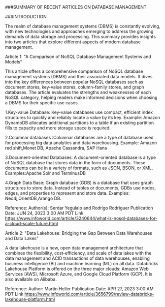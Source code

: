 ###SUMMARY OF RECENT ARTICLES ON DATABASE MANAGEMENT

###INTRODUCTION

The realm of database management systems (DBMS) is constantly evolving, with new technologies and approaches emerging to address the growing demands of data storage and processing. This summary provides insights into two articles that explore different aspects of modern database management.

Article 1: "A Comparison of NoSQL Database Management Systems and Models"

This article offers a comprehensive comparison of NoSQL database management systems (DBMS) and their associated data models. It dives into the key differences between popular NoSQL databases such as document stores, key-value stores, column-family stores, and graph databases. The article evaluates the strengths and weaknesses of each NoSQL category, helping readers make informed decisions when choosing a DBMS for their specific use cases.

1.Key-value Database: Key-value databases use compact, efficient index structures to quickly and reliably locate a value by its key.
Example: Amazon DynamoDB allocates additional partitions to a table if an existing partition fills to capacity and more storage space is required.

2.Columnar databases :Columnar databases are a type of database used for processing big data analytics and data warehousing.
Example: Amazon red shift,Monet DB, Apache Cassandra, SAP Hana

3.Document-oriented Databases: A document-oriented database is a type of NoSQL database that stores data in the form of documents. These documents can be in a variety of formats, such as JSON, BSON, or XML.
Examples:Apache Solr and TerminusDB

4.Graph Data Base: Graph database (GDB) is a database that uses graph structures to store data. Instead of tables or documents, GDBs use nodes, edges, and properties to represent and store data.
Examples: Neo4j,OrientDB,Arango DB.

Reference:
Author(s): Serdar Yegulalp and Rodrigo Rodriguer
Publication Date: JUN 24, 2023 3:00 AM PDT
Link https://www.infoworld.com/article/3240644/what-is-nosql-databases-for-a-cloud-scale-future.html

Article 2: "Data Lakehouse: Bridging the Gap Between Data Warehouses and Data Lakes"

A data lakehouse is a new, open data management architecture that combines the flexibility, cost-efficiency, and scale of data lakes with the data management and ACID transactions of data warehouses, enabling business intelligence (BI) and machine learning (ML) on all data.
Databricks Lakehouse Platform is offered on the three major clouds: Amazon Web Services (AWS), Microsoft Azure, and Google Cloud Platform (GCP). It is also available on Alibaba.

Reference:
Author: Martin Heller 
Publication Date: APR 27, 2023 3:00 AM PDT
Link https://www.infoworld.com/article/3656799/review-databricks-lakehouse-platform.html
